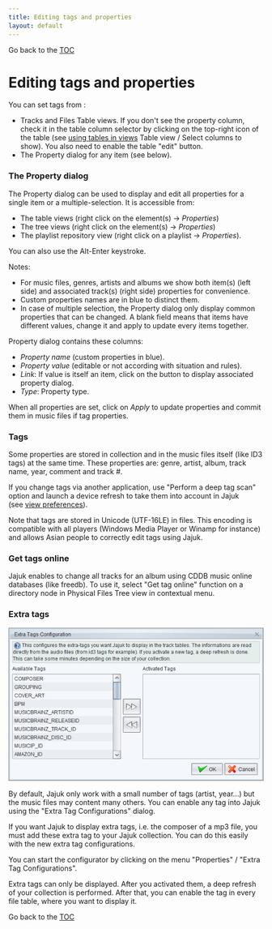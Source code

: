 ```yaml
---
title: Editing tags and properties
layout: default
---
```

Go back to the [TOC](/manual/main.html)

# Editing tags and properties
You can set tags from :

- Tracks and Files Table views. If you don't see the property column, check it in the table column selector by clicking on the top-right icon of the table (see [using tables in views](Using_tables_in_views.html) Table view / Select columns to show). You also need to enable the table "edit" button.
- The Property dialog for any item (see below).

### The Property dialog
The Property dialog can be used to display and edit all properties for a single item or a multiple-selection. It is accessible from:

- The table views (right click on the element(s) -&gt; _Properties_)
- The tree views (right click on the element(s) -&gt; _Properties_)
- The playlist repository view (right click on a playlist -&gt; _Properties_).

<div class='info'>You can also use the Alt-Enter keystroke.</div>

Notes:

- For music files, genres, artists and albums we show both item(s) (left side) and associated track(s) (right side) properties for convenience.
- Custom properties names are in blue to distinct them.
- In case of multiple selection, the Property dialog only display common properties that can be changed. A blank field means that items have different values, change it and apply to update every items together.

Property dialog contains these columns:

- _Property name_ (custom properties in blue).
- _Property value_ (editable or not according with situation and rules).
- _Link_: If value is itself an item, click on the button to display associated property dialog.
- _Type_: Property type.

When all properties are set, click on _Apply_ to update properties and commit them in music files if tag properties.

### Tags
Some properties are stored in collection and in the music files itself (like ID3 tags) at the same time. These properties are: genre, artist, album, track name, year, comment and track #.

If you change tags via another application, use "Perform a deep tag scan" option and launch a device refresh to take them into account in Jajuk (see [view preferences](View_preferences.html)).

Note that tags are stored in Unicode (UTF-16LE) in files. This encoding is compatible with all players (Windows Media Player or Winamp for instance) and allows Asian people to correctly edit tags using Jajuk.

### Get tags online
Jajuk enables to change all tracks for an album using CDDB music online databases (like freedb). To use it, select "Get tag online" function on a directory node in Physical Files Tree view in contextual menu.

### Extra tags
![Image](/images/Extra_tag_configurations.png)

By default, Jajuk only work with a small number of tags (artist, year...) but the music files may content many others. You can enable any tag into Jajuk using the "Extra Tag Configurations" dialog.

If you want Jajuk to display extra tags, i.e. the composer of a mp3 file, you must add these extra tag to your Jajuk collection. You can do this easily with the new extra tag configurations. 

You can start the configurator by clicking on the menu "Properties" / "Extra Tag Configurations".

Extra tags can only be displayed. After you activated them, a deep refresh of your collection is performed. After that, you can enable the tag in every file table, where you want to display it.


Go back to the [TOC](/manual/main.html)